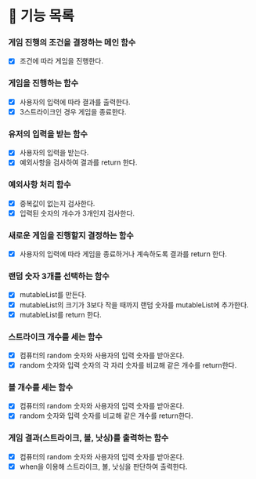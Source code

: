 # 📌 기능 목록

### 게임 진행의 조건을 결정하는 메인 함수
- [x] 조건에 따라 게임을 진행한다.

### 게임을 진행하는 함수
- [x] 사용자의 입력에 따라 결과를 출력한다.
- [x] 3스트라이크인 경우 게임을 종료한다.

### 유저의 입력을 받는 함수
- [x] 사용자의 입력을 받는다.
- [x] 예외사항을 검사하여 결과를 return 한다.

### 예외사항 처리 함수
- [x] 중복값이 없는지 검사한다.
- [x] 입력된 숫자의 개수가 3개인지 검사한다.

### 새로운 게임을 진행할지 결정하는 함수
- [x] 사용자의 입력에 따라 게임을 종료하거나 계속하도록 결과를 return 한다.

### 랜덤 숫자 3개를 선택하는 함수
- [x] mutableList를 만든다.
- [x] mutableList의 크기가 3보다 작을 때까지 랜덤 숫자를 mutableList에 추가한다.
- [x] mutableList를 return 한다.

### 스트라이크 개수를 세는 함수
- [x] 컴퓨터의 random 숫자와 사용자의 입력 숫자를 받아온다.
- [x] random 숫자와 입력 숫자의 각 자리 숫자를 비교해 같은 개수를 return한다.

### 볼 개수를 세는 함수
- [x] 컴퓨터의 random 숫자와 사용자의 입력 숫자를 받아온다.
- [x] random 숫자와 입력 숫자를 비교해 같은 개수를 return한다.

### 게임 결과(스트라이크, 볼, 낫싱)를 출력하는 함수
- [x] 컴퓨터의 random 숫자와 사용자의 입력 숫자를 받아온다.
- [x] when을 이용해 스트라이크, 볼, 낫싱을 판단하여 출력한다.